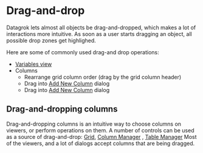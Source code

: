 <!-- TITLE: Drag-and-drop -->
<!-- SUBTITLE: -->

# Drag-and-drop

Datagrok lets almost all objects be drag-and-dropped, which makes a lot of interactions more intuitive. As soon as a
user starts dragging an object, all possible drop zones get highlighed.

Here are some of commonly used drag-and drop operations:

* [Variables view](navigation.md#variables)
* Columns
    * Rearrange grid column order (drag by the grid column header)
    * Drag into [Add New Column](../transform/add-new-column.md) dialog
    * Drag into [Add New Column](../transform/add-new-column.md) dialog

## Drag-and-dropping columns

Drag-and-dropping columns is an intuitive way to choose columns on viewers, or perform operations on them. A number of
controls can be used as a source of drag-and-drop:
[Grid](../visualize/viewers/grid.md), [Column Manager](../explore/column-manager.md)
, [Table Manager](../overview/table-manager.md)
Most of the viewers, and a lot of dialogs accept columns that are being dragged.
